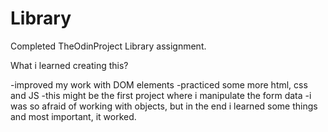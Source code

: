 # Library

Completed TheOdinProject Library assignment. 

What i learned creating this?

-improved my work with DOM elements
-practiced some more html, css and JS
-this might be the first project where i manipulate the form data
-i was so afraid of working with objects, but in the end i learned some things and most important, it worked.
